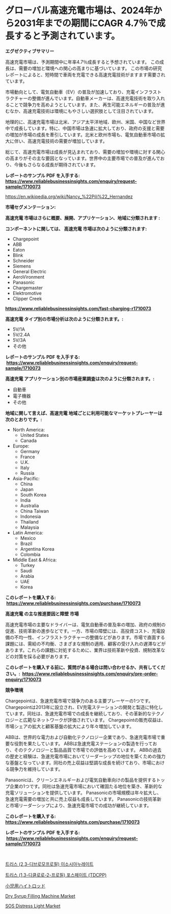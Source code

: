 <p><h1>グローバル高速充電市場は、2024年から2031年までの期間にCAGR 4.7％で成長すると予測されています。</h1></p><p><strong>エグゼクティブサマリー</strong></p>
<p><p>高速充電市場は、予測期間中に年率4.7％成長すると予想されています。 この成長は、需要の増加と環境への関心の高まりに基づいています。 この市場の研究レポートによると、短時間で車両を充電できる高速充電技術がますます需要されています。</p><p>市場動向として、電気自動車（EV）の普及が加速しており、充電インフラストラクチャーの整備が進んでいます。自動車メーカーは、高速充電技術を取り入れることで競争力を高めようとしています。また、再生可能エネルギーの普及が進むなか、高速充電技術は環境にもやさしい選択肢として注目されています。</p><p>地理的に、高速充電市場は北米、アジア太平洋地域、欧州、米国、中国など世界中で成長しています。特に、中国市場は急速に拡大しており、政府の支援と需要の増加が市場の成長を牽引しています。北米と欧州市場も、電気自動車市場の拡大に伴い、高速充電技術の需要が増加しています。</p><p>総じて、高速充電市場は成長が見込まれており、需要の増加や環境に対する関心の高まりがその主な要因となっています。世界中の主要市場での普及が進んでおり、今後もさらなる成長が期待されています。</p></p>
<p><strong>レポートのサンプル PDF を入手する: <a href="https://www.reliablebusinessinsights.com/enquiry/request-sample/1710073">https://www.reliablebusinessinsights.com/enquiry/request-sample/1710073</a></strong></p>
<p><a href="https://en.wikipedia.org/wiki/Nancy_%22Pili%22_Hernandez">https://en.wikipedia.org/wiki/Nancy_%22Pili%22_Hernandez</a></p>
<p><strong>市場セグメンテーション:</strong></p>
<p><strong> 高速充電 市場はさらに概要、展開、アプリケーション、地域に分類されます :</strong></p>
<p><strong>コンポーネントに関しては、 高速充電 市場は次のように分類されます: &nbsp;</strong></p>
<p><ul><li>Chargepoint</li><li>ABB</li><li>Eaton</li><li>Blink</li><li>Schneider</li><li>Siemens</li><li>General Electric</li><li>AeroVironment</li><li>Panasonic</li><li>Chargemaster</li><li>Elektromotive</li><li>Clipper Creek</li></ul></p>
<p><strong><a href="https://www.reliablebusinessinsights.com/fast-charging-r1710073">https://www.reliablebusinessinsights.com/fast-charging-r1710073</a></strong></p>
<p><strong> 高速充電 タイプ別の市場分析は次のように分類されます。:</strong></p>
<p><ul><li>5V/1A</li><li>5V/2.4A</li><li>5V/3A</li><li>その他</li></ul></p>
<p><strong>レポートのサンプル PDF を入手する: &nbsp;<a href="https://www.reliablebusinessinsights.com/enquiry/request-sample/1710073">https://www.reliablebusinessinsights.com/enquiry/request-sample/1710073</a></strong></p>
<p><strong> 高速充電 アプリケーション別の市場産業調査は次のように分類されます。:</strong></p>
<p><ul><li>自動車</li><li>電子機器</li><li>その他</li></ul></p>
<p><strong>地域に関して言えば、高速充電 地域ごとに利用可能なマーケットプレーヤーは次のとおりです。:</strong></p>
<p><ul>
    <li>
        North America:
        <ul>
            <li>United States</li>
            <li>Canada</li>
        </ul>
    </li>
    <li>
        Europe:
        <ul>
            <li>Germany</li>
            <li>France</li>
            <li>U.K.</li>
            <li>Italy</li>
            <li>Russia</li>
        </ul>
    </li>
    <li>
        Asia-Pacific:
        <ul>
            <li>China</li>
            <li>Japan</li>
            <li>South Korea</li>
            <li>India</li>
            <li>Australia</li>
            <li>China Taiwan</li>
            <li>Indonesia</li>
            <li>Thailand</li>
            <li>Malaysia</li>
        </ul>
    </li>
    <li>
        Latin America:
        <ul>
            <li>Mexico</li>
            <li>Brazil</li>
            <li>Argentina Korea</li>
            <li>Colombia</li>
        </ul>
    </li>
    <li>
        Middle East & Africa:
        <ul>
            <li>Turkey</li>
            <li>Saudi</li>
            <li>Arabia</li>
            <li>UAE</li>
            <li>Korea</li>
        </ul>
    </li>
    </ul></p>
<p><strong>このレポートを購入する: &nbsp;<a href="https://www.reliablebusinessinsights.com/purchase/1710073">https://www.reliablebusinessinsights.com/purchase/1710073</a></strong></p>
<p><strong>高速充電 の主な推進要因と障壁 市場</strong></p>
<p><p>高速充電市場の主要なドライバーは、電気自動車の普及率の増加、政府の規制の促進、技術革新の進歩などです。一方、市場の障壁には、高投資コスト、充電設備の不均一性、インフラストラクチャーの整備などがあります。市場で直面する課題には、需給の不均衡、さまざまな規制の適用、顧客の受け入れの遅滞などがあります。これらの課題に対処するために、業界は技術革新や投資、規制改革などの対策を採る必要があります。</p></p>
<p><strong>このレポートを購入する前に、質問がある場合は問い合わせるか、共有してください。:&nbsp; <a href="https://www.reliablebusinessinsights.com/enquiry/pre-order-enquiry/1710073">https://www.reliablebusinessinsights.com/enquiry/pre-order-enquiry/1710073</a></strong></p>
<p><strong>競争環境</strong></p>
<p><p>Chargepointは、急速充電市場で競争力のある主要プレーヤーの1つです。 Chargepointは2013年に設立され、EV充電ステーションの開発と製造に特化しています。同社は、急速充電市場での成長を継続しており、その革新的なテクノロジーと広範なネットワークが評価されています。 Chargepointの販売収益は、市場シェアの拡大と顧客基盤の拡大により年々増加しています。</p><p>ABBは、世界的な電力および自動化テクノロジー企業であり、急速充電市場で重要な役割を果たしています。 ABBは急速充電ステーションの製造を行っており、そのテクノロジーと製品品質で市場での評価を高めています。 ABBの過去の歴史と経験は、急速充電市場においてリーダーシップの地位を築くための強力な基盤となっています。同社の売上収益は堅調な成長を続けており、市場における競争力を維持しています。</p><p>Panasonicは、クリーンエネルギーおよび電気自動車向けの製品を提供するトップ企業の1つです。同社は急速充電市場において確固たる地位を築き、革新的な充電ソリューションを提供しています。 Panasonicの市場規模は年々拡大し、急速充電需要の増加と共に売上収益も成長しています。 Panasonicの技術革新と市場リーダーシップにより、急速充電市場での成功が継続しています。</p></p>
<p><strong>このレポートを購入する: &nbsp; <a href="https://www.reliablebusinessinsights.com/purchase/1710073">https://www.reliablebusinessinsights.com/purchase/1710073</a></strong></p>
<p><strong>レポートのサンプル PDF を入手する: &nbsp;<a href="https://www.reliablebusinessinsights.com/enquiry/request-sample/1710073">https://www.reliablebusinessinsights.com/enquiry/request-sample/1710073</a></strong><strong></strong></p>
<p>&nbsp;</p>
<p><p><a href="https://github.com/muchswr/Market-Research-Report-List-1/blob/main/3036287181802.md">트리스 (2,3-디브로모프로필) 이소시아누레이트</a></p><p><a href="https://github.com/alpinestartsekian/Market-Research-Report-List-1/blob/main/9694629181801.md">트리스 (1,3-디클로로-2-프로필) 포스페이트 (TDCPP)</a></p><p><a href="https://github.com/zjkmgcs938405/Market-Research-Report-List-3/blob/main/7597547167977.md">小児用ハイトロッド</a></p><p><a href="https://issuu.com/reportprime-2/docs/dry-syrup-filling-machine-market-size-2030.pptx">Dry Syrup Filling Machine Market</a></p><p><a href="https://issuu.com/reportprime-2/docs/sos-distress-light-market-size-2030.pptx">SOS Distress Light Market</a></p></p>